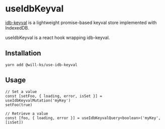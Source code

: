 # useIdbKeyval

[idb-keyval](https://github.com/jakearchibald/idb-keyval) is a lightweight promise-based keyval store implemented with IndexedDB.

useIdbKeyval is a react hook wrapping idb-keyval.

## Installation

`yarn add @will-ks/use-idb-keyval`

## Usage

```tsx
// Set a value
const [setFoo, { loading, error, isSet }] = useIdbKeyvalMutation('myKey')
setFoo(true)

// Retrieve a value
const [foo, { loading, error }] = useIdbKeyvalQuery<boolean>('myKey', [isSet])
```
